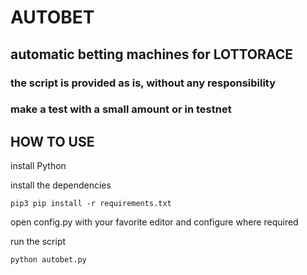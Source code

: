 # AUTOBET
## automatic betting machines for LOTTORACE

### the script is provided as is, without any responsibility
### make a test with a small amount or in testnet

## HOW TO USE

install Python

install the dependencies
```
pip3 pip install -r requirements.txt
```

open config.py with your favorite editor and configure where required

run the script

```
python autobet.py
```
